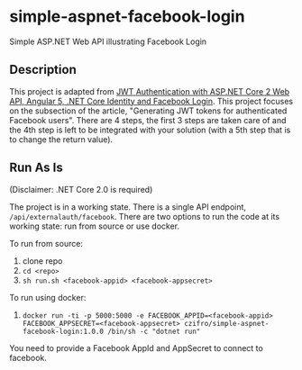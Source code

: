 # simple-aspnet-facebook-login
Simple ASP.NET Web API illustrating Facebook Login

## Description

This project is adapted from [JWT Authentication with ASP.NET Core 2 Web API, Angular 5, .NET Core Identity and Facebook Login](https://fullstackmark.com/post/13/jwt-authentication-with-aspnet-core-2-web-api-angular-5-net-core-identity-and-facebook-login). This project focuses on the subsection of the article, "Generating JWT tokens for authenticated Facebook users". There are 4 steps, the first 3 steps are taken care of and the 4th step is left to be integrated with your solution (with a 5th step that is to change the return value).

## Run As Is

(Disclaimer: .NET Core 2.0 is required)

The project is in a working state. There is a single API endpoint, `/api/externalauth/facebook`. There are two options to run the code at its working state: run from source or use docker.

To run from source:

1. clone repo
2. `cd <repo>`
3. `sh run.sh <facebook-appid> <facebook-appsecret>`

To run using docker:

1. `docker run -ti -p 5000:5000 -e FACEBOOK_APPID=<facebook-appid> FACEBOOK_APPSECRET=<facebook-appsecret> czifro/simple-aspnet-facebook-login:1.0.0 /bin/sh -c "dotnet run"`

You need to provide a Facebook AppId and AppSecret to connect to facebook.